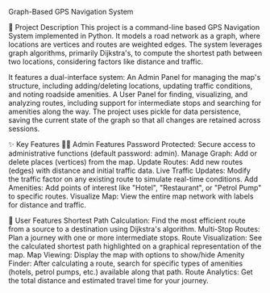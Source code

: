Graph-Based GPS Navigation System


📜 Project Description
This project is a command-line based GPS Navigation System implemented in Python. It models a road network as a graph, where locations are vertices and routes are weighted edges.
The system leverages graph algorithms, primarily Dijkstra's, to compute the shortest path between two locations, considering factors like distance and traffic.

It features a dual-interface system:
An Admin Panel for managing the map's structure, including adding/deleting locations, updating traffic conditions, and noting roadside amenities.
A User Panel for finding, visualizing, and analyzing routes, including support for intermediate stops and searching for amenities along the way.
The project uses pickle for data persistence, saving the current state of the graph so that all changes are retained across sessions.

✨ Key Features
👨‍💼 Admin Features
Password Protected: Secure access to administrative functions (default password: admin).
Manage Graph: Add or delete places (vertices) from the map.
Update Routes: Add new routes (edges) with distance and initial traffic data.
Live Traffic Updates: Modify the traffic factor on any existing route to simulate real-time conditions.
Add Amenities: Add points of interest like "Hotel", "Restaurant", or "Petrol Pump" to specific routes.
Visualize Map: View the entire map network with labels for distance and traffic.

🚶 User Features
Shortest Path Calculation: Find the most efficient route from a source to a destination using Dijkstra's algorithm.
Multi-Stop Routes: Plan a journey with one or more intermediate stops.
Route Visualization: See the calculated shortest path highlighted on a graphical representation of the map.
Map Viewing: Display the map with options to show/hide 
Amenity Finder: After calculating a route, search for specific types of amenities (hotels, petrol pumps, etc.) available along that path.
Route Analytics: Get the total distance and estimated travel time for your journey.


